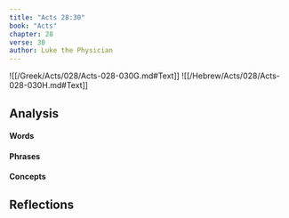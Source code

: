 ```yaml
---
title: "Acts 28:30"
book: "Acts"
chapter: 28
verse: 30
author: Luke the Physician
---
```

![[/Greek/Acts/028/Acts-028-030G.md#Text]]
![[/Hebrew/Acts/028/Acts-028-030H.md#Text]]

## Analysis

#### Words

#### Phrases

#### Concepts

## Reflections
